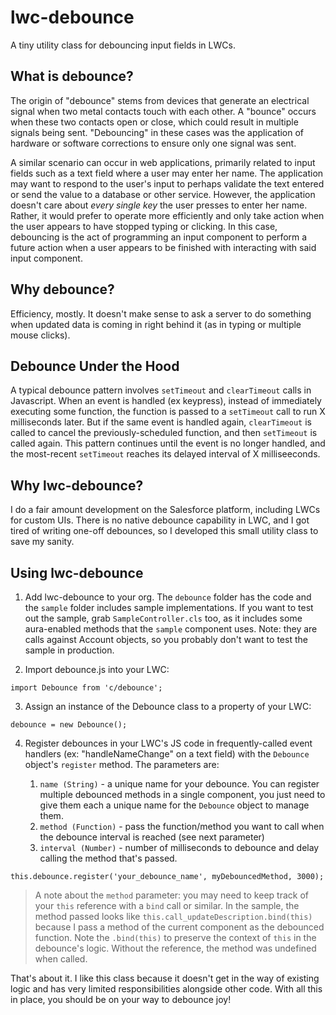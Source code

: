 # lwc-debounce
A tiny utility class for debouncing input fields in LWCs.
## What is debounce?
The origin of "debounce" stems from devices that generate an electrical signal when two metal contacts touch with each other. A "bounce" occurs when these two contacts open or close, which could result in multiple signals being sent. "Debouncing" in these cases was the application of hardware or software corrections to ensure only one signal was sent.

A similar scenario can occur in web applications, primarily related to input fields such as a text field where a user may enter her name. The application may want to respond to the user's input to perhaps validate the text entered or send the value to a database or other service. However, the application doesn't care about _every single key_ the user presses to enter her name. Rather, it would prefer to operate more efficiently and only take action when the user appears to have stopped typing or clicking. In this case, debouncing is the act of programming an input component to perform a future action when a user appears to be finished with interacting with said input component.
## Why debounce?
Efficiency, mostly. It doesn't make sense to ask a server to do something when updated data is coming in right behind it (as in typing or multiple mouse clicks).
## Debounce Under the Hood
A typical debounce pattern involves `setTimeout` and `clearTimeout` calls in Javascript. When an event is handled (ex keypress), instead of immediately executing some function, the function is passed to a `setTimeout` call to run X milliseconds later. But if the same event is handled again, `clearTimeout` is called to cancel the previously-scheduled function, and then `setTimeout` is called again. This pattern continues until the event is no longer handled, and the most-recent `setTimeout` reaches its delayed interval of X milliseeconds.
## Why lwc-debounce?
I do a fair amount development on the Salesforce platform, including LWCs for custom UIs. There is no native debounce capability in LWC, and I got tired of writing one-off debounces, so I developed this small utility class to save my sanity.
## Using lwc-debounce  
1. Add lwc-debounce to your org. The `debounce` folder has the code and the `sample` folder includes sample implementations. If you want to test out the sample, grab `SampleController.cls` too, as it includes some aura-enabled methods that the `sample` component uses. Note: they are calls against Account objects, so you probably don't want to test the sample in production.

2. Import debounce.js into your LWC:
```
import Debounce from 'c/debounce';
```
3. Assign an instance of the Debounce class to a property of your LWC:
```
debounce = new Debounce();
```
4. Register debounces in your LWC's JS code in frequently-called event handlers (ex: "handleNameChange" on a text field) with the `Debounce` object's `register` method. The parameters are:

   1. `name (String)` - a unique name for your debounce. You can register multiple debounced methods in a single component, you just need to give them each a unique name for the `Debounce` object to manage them. 
   2. `method (Function)` - pass the function/method you want to call when the debounce interval is reached (see next parameter)
   3. `interval (Number)` - number of milliseconds to debounce and delay calling the method that's passed.

```
this.debounce.register('your_debounce_name', myDebouncedMethod, 3000);
```

> A note about the `method` parameter: you may need to keep track of your `this` reference with a `bind` call or similar. In the sample, the method passed looks like `this.call_updateDescription.bind(this)` because I pass a method of the current component as the debounced function. Note the `.bind(this)` to preserve the context of `this` in the debounce's logic. Without the reference, the method was undefined when called.

That's about it. I like this class because it doesn't get in the way of existing logic and has very limited responsibilities alongside other code. With all this in place, you should be on your way to debounce joy!